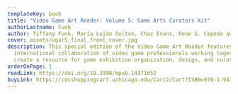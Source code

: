 ```yaml
---
templateKey: book
title: "Video Game Art Reader: Volume 5: Game Arts Curators Kit"
authorLastname: Funk
author: Tiffany Funk, María Luján Oulton, Chaz Evans, Rene G. Cepeda and Tim Kwasny
cover: assets/vgar5_final_front_cover.jpg
description: This special edition of the Video Game Art Reader features an
  international collaboration of video game professionals working together to
  create a resource for game exhibition organization, design, and curation.
orderOnPage: 1
readLink: https://doi.org/10.3998/mpub.14371652
buyLink: https://cdcshoppingcart.uchicago.edu/Cart2/Cart?ISBN=978-1-943208-63-0&PRESS=amherst
---
```

